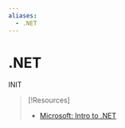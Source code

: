 ```yaml
---
aliases:
  - .NET
---
```


# .NET
INIT

> [!Resources]
> - [Microsoft: Intro to .NET](https://learn.microsoft.com/en-us/dotnet/core/introduction)